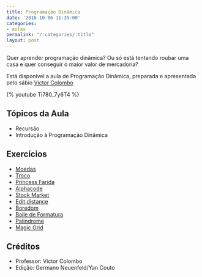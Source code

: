 ```yaml
---
title: Programação Dinâmica
date: '2016-10-06 11:35:00'
categories:
- aulas
permalink: "/:categories/:title"
layout: post
---
```

Quer aprender programação dinâmica? Ou só está tentando roubar uma casa e quer conseguir o maior valor de mercadoria?

Está disponível a aula de Programação Dinâmica, preparada e apresentada pelo sábio [Victor Colombo](http://codeforces.com/profile/Velfke)

{% youtube Ti780_7y6T4 %} 

## Tópicos da Aula
- Recursão
- Introdução à Programação Dinâmica

## Exercícios
- [Moedas](http://br.spoj.com/problems/MOEDAS/)
- [Troco](http://br.spoj.com/problems/TROCO13/)
- [Princess Farida](http://www.spoj.com/problems/FARIDA/)
- [Alphacode](http://www.spoj.com/problems/ACODE/)
- [Stock Market](https://uva.onlinejudge.org/index.php...)
- [Edit distance](http://www.spoj.com/problems/EDIST/)
- [Boredom](http://codeforces.com/problemset/prob...)
- [Baile de Formatura](https://www.urionlinejudge.com.br/jud...)
- [Palindrome](http://br.spoj.com/problems/PAL/)
- [Magic Grid](http://www.spoj.com/problems/AMR11A/)

## Créditos
- Professor: Victor Colombo
- Edição: Germano Neuenfeld/Yan Couto

